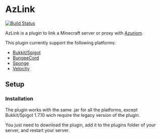 # AzLink

[![Build Status](https://travis-ci.org/Azuriom/AzLink.svg?branch=master)](https://travis-ci.org/Azuriom/AzLink)

AzLink is a plugin to link a Minecraft server or proxy with [Azuriom](https://azuriom.com).

This plugin currently support the following platforms:
* [Bukkit/Spigot](https://www.spigotmc.org/)
* [BungeeCord](https://github.com/SpigotMC/BungeeCord)
* [Sponge](https://www.spongepowered.org/)
* [Velocity](https://www.velocitypowered.com/)

## Setup

### Installation
The plugin works with the same .jar for all the platforms, except Bukkit/Spigot 1.7.10 wich require the legacy version of the plugin.

You just need to download the plugin, add it to the plugins folder of your server, and restart your server.
